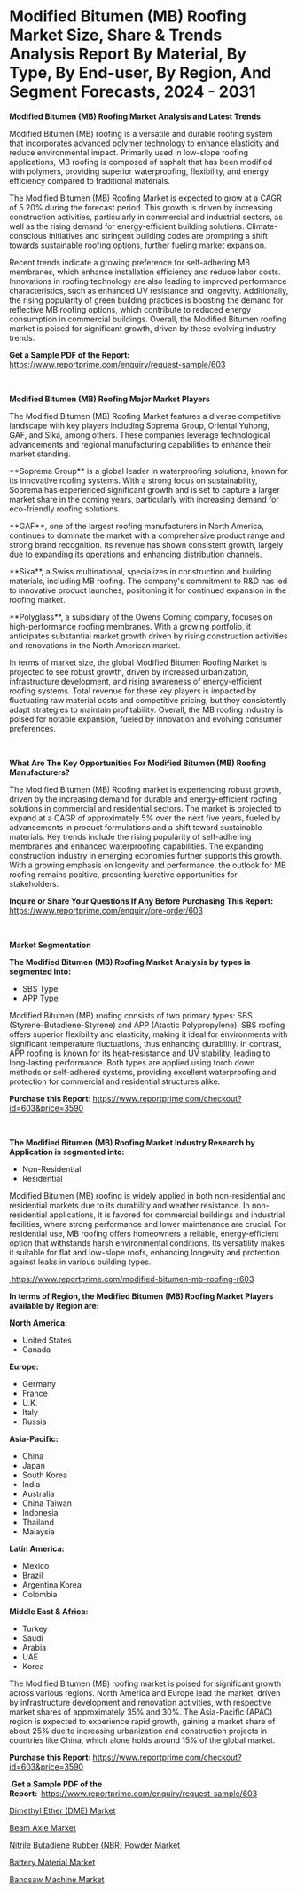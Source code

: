 <p><h1>Modified Bitumen (MB) Roofing Market Size, Share & Trends Analysis Report By Material, By Type, By End-user, By Region, And Segment Forecasts, 2024 - 2031</h1></p><p><strong>Modified Bitumen (MB) Roofing Market Analysis and Latest Trends</strong></p>
<p><p>Modified Bitumen (MB) roofing is a versatile and durable roofing system that incorporates advanced polymer technology to enhance elasticity and reduce environmental impact. Primarily used in low-slope roofing applications, MB roofing is composed of asphalt that has been modified with polymers, providing superior waterproofing, flexibility, and energy efficiency compared to traditional materials. </p><p>The Modified Bitumen (MB) Roofing Market is expected to grow at a CAGR of 5.20% during the forecast period. This growth is driven by increasing construction activities, particularly in commercial and industrial sectors, as well as the rising demand for energy-efficient building solutions. Climate-conscious initiatives and stringent building codes are prompting a shift towards sustainable roofing options, further fueling market expansion. </p><p>Recent trends indicate a growing preference for self-adhering MB membranes, which enhance installation efficiency and reduce labor costs. Innovations in roofing technology are also leading to improved performance characteristics, such as enhanced UV resistance and longevity. Additionally, the rising popularity of green building practices is boosting the demand for reflective MB roofing options, which contribute to reduced energy consumption in commercial buildings. Overall, the Modified Bitumen roofing market is poised for significant growth, driven by these evolving industry trends.</p></p>
<p><strong>Get a Sample PDF of the Report:&nbsp;</strong> <a href="https://www.reportprime.com/enquiry/request-sample/603?utm_campaign=1873&utm_medium=2&utm_source=Github&utm_content=ia&utm_term=24122024&utm_id=modified-bitumen-mb-roofing">https://www.reportprime.com/enquiry/request-sample/603</a></p>
<p>&nbsp;</p>
<p><strong>Modified Bitumen (MB) Roofing Major Market Players</strong></p>
<p><p>The Modified Bitumen (MB) Roofing Market features a diverse competitive landscape with key players including Soprema Group, Oriental Yuhong, GAF, and Sika, among others. These companies leverage technological advancements and regional manufacturing capabilities to enhance their market standing.</p><p>**Soprema Group** is a global leader in waterproofing solutions, known for its innovative roofing systems. With a strong focus on sustainability, Soprema has experienced significant growth and is set to capture a larger market share in the coming years, particularly with increasing demand for eco-friendly roofing solutions.</p><p>**GAF**, one of the largest roofing manufacturers in North America, continues to dominate the market with a comprehensive product range and strong brand recognition. Its revenue has shown consistent growth, largely due to expanding its operations and enhancing distribution channels.</p><p>**Sika**, a Swiss multinational, specializes in construction and building materials, including MB roofing. The company's commitment to R&D has led to innovative product launches, positioning it for continued expansion in the roofing market.</p><p>**Polyglass**, a subsidiary of the Owens Corning company, focuses on high-performance roofing membranes. With a growing portfolio, it anticipates substantial market growth driven by rising construction activities and renovations in the North American market.</p><p>In terms of market size, the global Modified Bitumen Roofing Market is projected to see robust growth, driven by increased urbanization, infrastructure development, and rising awareness of energy-efficient roofing systems. Total revenue for these key players is impacted by fluctuating raw material costs and competitive pricing, but they consistently adapt strategies to maintain profitability. Overall, the MB roofing industry is poised for notable expansion, fueled by innovation and evolving consumer preferences.</p></p>
<p>&nbsp;</p>
<p><strong>What Are The Key Opportunities For Modified Bitumen (MB) Roofing Manufacturers?</strong></p>
<p><p>The Modified Bitumen (MB) Roofing market is experiencing robust growth, driven by the increasing demand for durable and energy-efficient roofing solutions in commercial and residential sectors. The market is projected to expand at a CAGR of approximately 5% over the next five years, fueled by advancements in product formulations and a shift toward sustainable materials. Key trends include the rising popularity of self-adhering membranes and enhanced waterproofing capabilities. The expanding construction industry in emerging economies further supports this growth. With a growing emphasis on longevity and performance, the outlook for MB roofing remains positive, presenting lucrative opportunities for stakeholders.</p></p>
<p><strong>Inquire or Share Your Questions If Any Before Purchasing This Report:</strong> <a href="https://www.reportprime.com/enquiry/pre-order/603?utm_campaign=1873&utm_medium=2&utm_source=Github&utm_content=ia&utm_term=24122024&utm_id=modified-bitumen-mb-roofing">https://www.reportprime.com/enquiry/pre-order/603</a></p>
<p>&nbsp;</p>
<p><strong>Market Segmentation</strong></p>
<p><strong>The Modified Bitumen (MB) Roofing Market Analysis by types is segmented into:</strong></p>
<p><ul><li>SBS Type</li><li>APP Type</li></ul></p>
<p><p>Modified Bitumen (MB) roofing consists of two primary types: SBS (Styrene-Butadiene-Styrene) and APP (Atactic Polypropylene). SBS roofing offers superior flexibility and elasticity, making it ideal for environments with significant temperature fluctuations, thus enhancing durability. In contrast, APP roofing is known for its heat-resistance and UV stability, leading to long-lasting performance. Both types are applied using torch down methods or self-adhered systems, providing excellent waterproofing and protection for commercial and residential structures alike.</p></p>
<p><strong>Purchase this Report:&nbsp;</strong><a href="https://www.reportprime.com/checkout?id=603&price=3590&utm_campaign=1873&utm_medium=2&utm_source=Github&utm_content=ia&utm_term=24122024&utm_id=modified-bitumen-mb-roofing">https://www.reportprime.com/checkout?id=603&price=3590</a></p>
<p>&nbsp;</p>
<p><strong>The Modified Bitumen (MB) Roofing Market Industry Research by Application is segmented into:</strong></p>
<p><ul><li>Non-Residential</li><li>Residential</li></ul></p>
<p><p>Modified Bitumen (MB) roofing is widely applied in both non-residential and residential markets due to its durability and weather resistance. In non-residential applications, it is favored for commercial buildings and industrial facilities, where strong performance and lower maintenance are crucial. For residential use, MB roofing offers homeowners a reliable, energy-efficient option that withstands harsh environmental conditions. Its versatility makes it suitable for flat and low-slope roofs, enhancing longevity and protection against leaks in various building types.</p></p>
<p><a href="https://www.reportprime.com/modified-bitumen-mb-roofing-r603?utm_campaign=1873&utm_medium=2&utm_source=Github&utm_content=ia&utm_term=24122024&utm_id=modified-bitumen-mb-roofing">&nbsp;https://www.reportprime.com/modified-bitumen-mb-roofing-r603</a></p>
<p><strong>In terms of Region, the Modified Bitumen (MB) Roofing Market Players available by Region are:</strong></p>
<p>
    <p> <strong> North America: </strong>
        <ul>
            <li>United States</li>
            <li>Canada</li>
        </ul>
        </p> 
    <p> <strong> Europe: </strong>
        <ul>
            <li>Germany</li>
            <li>France</li>
            <li>U.K.</li>
            <li>Italy</li>
            <li>Russia</li>
        </ul>
        </p> 
    <p> <strong> Asia-Pacific: </strong>
        <ul>
            <li>China</li>
            <li>Japan</li>
            <li>South Korea</li>
            <li>India</li>
            <li>Australia</li>
            <li>China Taiwan</li>
            <li>Indonesia</li>
            <li>Thailand</li>
            <li>Malaysia</li>
        </ul>
        </p> 
    <p> <strong> Latin America: </strong>
        <ul>
            <li>Mexico</li>
            <li>Brazil</li>
            <li>Argentina Korea</li>
            <li>Colombia</li>
        </ul>
        </p> 
    <p> <strong> Middle East & Africa: </strong>
        <ul>
            <li>Turkey</li>
            <li>Saudi</li>
            <li>Arabia</li>
            <li>UAE</li>
            <li>Korea</li>
        </ul>
    </p>
    </p>
<p><p>The Modified Bitumen (MB) roofing market is poised for significant growth across various regions. North America and Europe lead the market, driven by infrastructure development and renovation activities, with respective market shares of approximately 35% and 30%. The Asia-Pacific (APAC) region is expected to experience rapid growth, gaining a market share of about 25% due to increasing urbanization and construction projects in countries like China, which alone holds around 15% of the global market.</p></p>
<p><strong>Purchase this Report: </strong><a href="https://www.reportprime.com/checkout?id=603&price=3590&utm_campaign=1873&utm_medium=2&utm_source=Github&utm_content=ia&utm_term=24122024&utm_id=modified-bitumen-mb-roofing">https://www.reportprime.com/checkout?id=603&price=3590</a></p>
<p>&nbsp;<strong>Get a Sample PDF of the Report:&nbsp;&nbsp;</strong><a href="https://www.reportprime.com/enquiry/request-sample/603?utm_campaign=1873&utm_medium=2&utm_source=Github&utm_content=ia&utm_term=24122024&utm_id=modified-bitumen-mb-roofing">https://www.reportprime.com/enquiry/request-sample/603</a></p>
<p><strong></strong></p>
<p><p><a href="https://github.com/stillsfloria19981/Market-Research-Report-List-1/blob/main/dimethyl-ether-dme-market.md?utm_campaign=1873&utm_medium=2&utm_source=Github&utm_content=ia&utm_term=24122024&utm_id=modified-bitumen-mb-roofing">Dimethyl Ether (DME) Market</a></p><p><a href="https://www.linkedin.com/pulse/report-impact-latest-trends-beam-axle-market-growth-forecasted-g8cue?utm_campaign=1873&utm_medium=2&utm_source=Github&utm_content=ia&utm_term=24122024&utm_id=modified-bitumen-mb-roofing">Beam Axle Market</a></p><p><a href="https://github.com/triattwood9919/Market-Research-Report-List-1/blob/main/nitrile-butadiene-rubber-nbr-powder-market.md?utm_campaign=1873&utm_medium=2&utm_source=Github&utm_content=ia&utm_term=24122024&utm_id=modified-bitumen-mb-roofing">Nitrile Butadiene Rubber (NBR) Powder Market</a></p><p><a href="https://www.linkedin.com/pulse/strategic-market-outlook-battery-material-key-drivers-growth-7fpfc?utm_campaign=1873&utm_medium=2&utm_source=Github&utm_content=ia&utm_term=24122024&utm_id=modified-bitumen-mb-roofing">Battery Material Market</a></p><p><a href="https://www.linkedin.com/pulse/evaluating-bandsaw-machine-market-2024-2031-trends-growth-qqfte?utm_campaign=1873&utm_medium=2&utm_source=Github&utm_content=ia&utm_term=24122024&utm_id=modified-bitumen-mb-roofing">Bandsaw Machine Market</a></p></p>